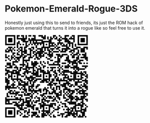 # Pokemon-Emerald-Rogue-3DS
Honestly just using this to send to friends, its just the ROM hack of pokemon emerald that turns it into a rogue like so feel free to use it.

![QR](Capture.PNG)
